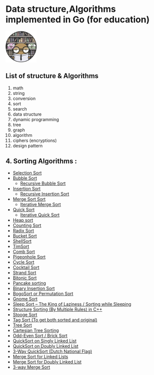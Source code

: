 # Data structure,Algorithms implemented in Go (for education)
<img  alt="go-pic" width="100px" src="./0.icons/n.png" />


[comment]: <> (Data structure, Ciphers, Conversions,Design Patterns,Dynamic Programming,Genetic Algorithm,)

[comment]: <> (Graphs,Tree,Math,Search, Sorts, String)

## List of structure & Algorithms

  1. math
  2. string
  3. conversion 
  4. sort
  5. search
  6. data structure
  7. dynamic programming
  8. tree
  9. graph 
  10. algorithm 
  11. ciphers (encryptions)
  12. design pattern
## 4. Sorting Algorithms :
* [Selection Sort](./1.Sort/1.SelectionSort.go) <br>
* [Bubble Sort](./1.Sort/2.bubbleSort.go) <br>
  * [Recursive Bubble Sort](./1.Sort/3.RecursiveBubbleSort.go) <br>
* [Insertion Sort](./1.Sort/4.InsertionSort.go) <br>
  * [Recursive Insertion Sort](./1.Sort/5.RecursiveInsertionSort.go) <br>
* [ Merge Sort Sort](./1.Sort/6.MergeSort.go) <br>
  * [Iterative Merge Sort](./1.Sort/7.IterativeMergeSort.go) <br>
* [Quick Sort ](./1.Sort/8.QuickSort.go) <br>
  * [Iterative Quick Sort](./1.Sort/9.IterativeQuickSort.go) <br>
* [Heap sort](./1.Sort/10.HeapSort.go) <br>
* [Counting Sort](./1.Sort/11.CountingSort.go) <br>
* [Radix Sort](./1.Sort/12.RedixSort.go) <br>
* [Bucket Sort](./1.Sort/13.BucketSort.go) <br>
* [ShellSort](./1.Sort/14.ShellSort.go) <br>
* [TimSort](./1.Sort/15.TimSort.go) <br>
* [Comb Sort](./1.Sort/16.CombSort.go) <br>
* [Pigeonhole Sort ](./1.Sort/17.PigeonholeSort.go) <br>
* [Cycle Sort](./1.Sort/18.CycleSort.go) <br>
* [Cocktail Sort](./1.Sort/19.CocktailSort.go) <br>
* [Strand Sort](./1.Sort/20.StrandSort.go) <br>
* [Bitonic Sort](./1.Sort/21.BitonicSort.go) <br>
* [Pancake sorting](./1.Sort/1.SelectionSort.go) <br>
* [Binary Insertion Sort](./1.Sort/1.SelectionSort.go) <br>
* [BogoSort or Permutation Sort](./1.Sort/1.SelectionSort.go) <br>
* [Gnome Sort](./1.Sort/1.SelectionSort.go) <br>
* [Sleep Sort – The King of Laziness / Sorting while Sleeping](./1.Sort/1.SelectionSort.go) <br>
* [Structure Sorting (By Multiple Rules) in C++](./1.Sort/1.SelectionSort.go) <br>
* [Stooge Sort](./1.Sort/1.SelectionSort.go) <br>
* [Tag Sort (To get both sorted and original)](./1.Sort/1.SelectionSort.go) <br>
* [Tree Sort](./1.Sort/1.SelectionSort.go) <br>
* [Cartesian Tree Sorting](./1.Sort/1.SelectionSort.go) <br>
* [Odd-Even Sort / Brick Sort](./1.Sort/1.SelectionSort.go) <br>
* [QuickSort on Singly Linked List](./1.Sort/1.SelectionSort.go) <br>
* [QuickSort on Doubly Linked List](./1.Sort/1.SelectionSort.go) <br>
* [3-Way QuickSort (Dutch National Flag)](./1.Sort/1.SelectionSort.go) <br>
* [Merge Sort for Linked Lists](./1.Sort/1.SelectionSort.go) <br>
* [Merge Sort for Doubly Linked List](./1.Sort/1.SelectionSort.go) <br>
* [3-way Merge Sort](./1.Sort/1.SelectionSort.go) <br>

[comment]: <> (* [Selection]&#40;./1.Sort/1.SelectionSort.go&#41; <br>)

 
  

